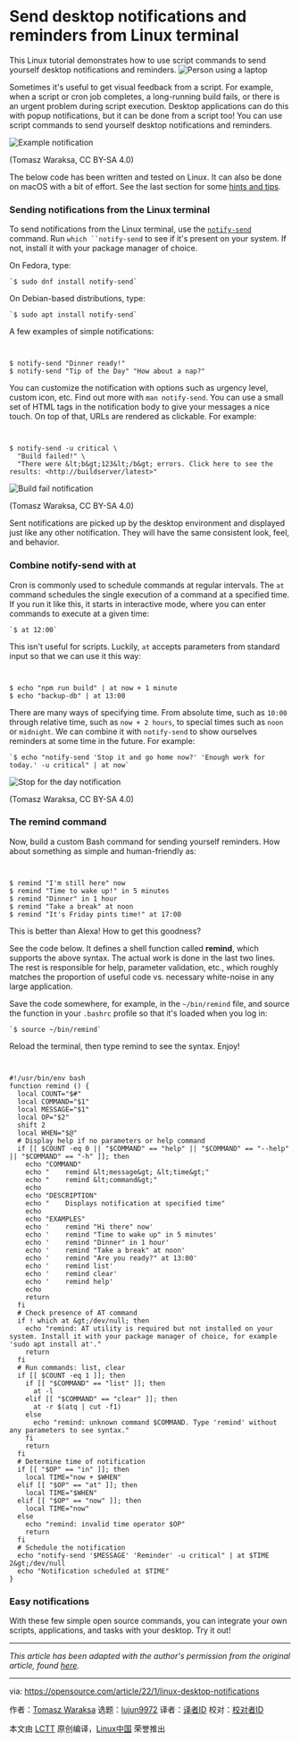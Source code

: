 [#]: subject: "Send desktop notifications and reminders from Linux terminal"
[#]: via: "https://opensource.com/article/22/1/linux-desktop-notifications"
[#]: author: "Tomasz Waraksa https://opensource.com/users/tomasz"
[#]: collector: "lujun9972"
[#]: translator: "mcfd"
[#]: reviewer: " "
[#]: publisher: " "
[#]: url: " "

Send desktop notifications and reminders from Linux terminal
======
This Linux tutorial demonstrates how to use script commands to send
yourself desktop notifications and reminders.
![Person using a laptop][1]

Sometimes it's useful to get visual feedback from a script. For example, when a script or cron job completes, a long-running build fails, or there is an urgent problem during script execution. Desktop applications can do this with popup notifications, but it can be done from a script too! You can use script commands to send yourself desktop notifications and reminders.

![Example notification][2]

(Tomasz Waraksa, CC BY-SA 4.0)

The below code has been written and tested on Linux. It can also be done on macOS with a bit of effort. See the last section for some [hints and tips][3].

### Sending notifications from the Linux terminal

To send notifications from the Linux terminal, use the [`notify-send`][4] command. Run `which ``notify-send` to see if it's present on your system. If not, install it with your package manager of choice.

On Fedora, type:


```
`$ sudo dnf install notify-send`
```

On Debian-based distributions, type:


```
`$ sudo apt install notify-send`
```

A few examples of simple notifications:


```


$ notify-send "Dinner ready!"
$ notify-send "Tip of the Day" "How about a nap?"

```

You can customize the notification with options such as urgency level, custom icon, etc. Find out more with `man notify-send`. You can use a small set of HTML tags in the notification body to give your messages a nice touch. On top of that, URLs are rendered as clickable. For example:


```


$ notify-send -u critical \
  "Build failed!" \
  "There were &lt;b&gt;123&lt;/b&gt; errors. Click here to see the results: <http://buildserver/latest>"

```

![Build fail notification][5]

(Tomasz Waraksa, CC BY-SA 4.0)

Sent notifications are picked up by the desktop environment and displayed just like any other notification. They will have the same consistent look, feel, and behavior.

### Combine notify-send with at

Cron is commonly used to schedule commands at regular intervals. The `at` command schedules the single execution of a command at a specified time. If you run it like this, it starts in interactive mode, where you can enter commands to execute at a given time:


```
`$ at 12:00`
```

This isn't useful for scripts. Luckily, `at` accepts parameters from standard input so that we can use it this way:


```


$ echo "npm run build" | at now + 1 minute
$ echo "backup-db" | at 13:00

```

There are many ways of specifying time. From absolute time, such as `10:00` through relative time, such as `now + 2 hours`, to special times such as `noon` or `midnight`. We can combine it with `notify-send` to show ourselves reminders at some time in the future. For example:


```
`$ echo "notify-send 'Stop it and go home now?' 'Enough work for today.' -u critical" | at now`
```

![Stop for the day notification][6]

(Tomasz Waraksa, CC BY-SA 4.0)

### The remind command

Now, build a custom Bash command for sending yourself reminders. How about something as simple and human-friendly as:


```


$ remind "I'm still here" now
$ remind "Time to wake up!" in 5 minutes
$ remind "Dinner" in 1 hour
$ remind "Take a break" at noon
$ remind "It's Friday pints time!" at 17:00

```

This is better than Alexa! How to get this goodness?

See the code below. It defines a shell function called **remind**, which supports the above syntax. The actual work is done in the last two lines. The rest is responsible for help, parameter validation, etc., which roughly matches the proportion of useful code vs. necessary white-noise in any large application.

Save the code somewhere, for example, in the `~/bin/remind` file, and source the function in your `.bashrc` profile so that it's loaded when you log in:


```
`$ source ~/bin/remind`
```

Reload the terminal, then type remind to see the syntax. Enjoy!


```


#!/usr/bin/env bash
function remind () {
  local COUNT="$#"
  local COMMAND="$1"
  local MESSAGE="$1"
  local OP="$2"
  shift 2
  local WHEN="$@"
  # Display help if no parameters or help command
  if [[ $COUNT -eq 0 || "$COMMAND" == "help" || "$COMMAND" == "--help" || "$COMMAND" == "-h" ]]; then
    echo "COMMAND"
    echo "    remind &lt;message&gt; &lt;time&gt;"
    echo "    remind &lt;command&gt;"
    echo
    echo "DESCRIPTION"
    echo "    Displays notification at specified time"
    echo
    echo "EXAMPLES"
    echo '    remind "Hi there" now'
    echo '    remind "Time to wake up" in 5 minutes'
    echo '    remind "Dinner" in 1 hour'
    echo '    remind "Take a break" at noon'
    echo '    remind "Are you ready?" at 13:00'
    echo '    remind list'
    echo '    remind clear'
    echo '    remind help'
    echo
    return
  fi
  # Check presence of AT command
  if ! which at &gt;/dev/null; then
    echo "remind: AT utility is required but not installed on your system. Install it with your package manager of choice, for example 'sudo apt install at'."
    return
  fi
  # Run commands: list, clear
  if [[ $COUNT -eq 1 ]]; then
    if [[ "$COMMAND" == "list" ]]; then
      at -l
    elif [[ "$COMMAND" == "clear" ]]; then
      at -r $(atq | cut -f1)
    else
      echo "remind: unknown command $COMMAND. Type 'remind' without any parameters to see syntax."
    fi
    return
  fi
  # Determine time of notification
  if [[ "$OP" == "in" ]]; then
    local TIME="now + $WHEN"
  elif [[ "$OP" == "at" ]]; then
    local TIME="$WHEN"
  elif [[ "$OP" == "now" ]]; then
    local TIME="now"
  else
    echo "remind: invalid time operator $OP"
    return
  fi
  # Schedule the notification
  echo "notify-send '$MESSAGE' 'Reminder' -u critical" | at $TIME 2&gt;/dev/null
  echo "Notification scheduled at $TIME"
}

```

### Easy notifications

With these few simple open source commands, you can integrate your own scripts, applications, and tasks with your desktop. Try it out!

* * *

_This article has been adapted with the author's permission from the original article, found [here][7]._

--------------------------------------------------------------------------------

via: https://opensource.com/article/22/1/linux-desktop-notifications

作者：[Tomasz Waraksa][a]
选题：[lujun9972][b]
译者：[译者ID](https://github.com/译者ID)
校对：[校对者ID](https://github.com/校对者ID)

本文由 [LCTT](https://github.com/LCTT/TranslateProject) 原创编译，[Linux中国](https://linux.cn/) 荣誉推出

[a]: https://opensource.com/users/tomasz
[b]: https://github.com/lujun9972
[1]: https://opensource.com/sites/default/files/styles/image-full-size/public/lead-images/laptop_screen_desk_work_chat_text.png?itok=UXqIDRDD (Person using a laptop)
[2]: https://opensource.com/sites/default/files/buyeggs.png (Example notification)
[3]: https://opensource.com/article/22/1/linux-desktop-notifications/#script-notifications-on-macOS
[4]: https://manpages.ubuntu.com/manpages/xenial/man1/notify-send.1.html
[5]: https://opensource.com/sites/default/files/buildfail.png (Build fail notification)
[6]: https://opensource.com/sites/default/files/stop-it.png (Stop for the day notification)
[7]: https://letsdebug.it/post/30-linux-desktop-notifications/
